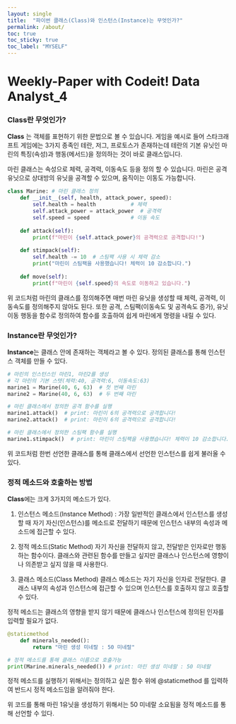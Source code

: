 ```yaml
---
layout: single
title:  "파이썬 클래스(Class)와 인스턴스(Instance)는 무엇인가?"
permalink: /about/
toc: true
toc_sticky: true
toc_label: "MYSELF"
---
```


# Weekly-Paper with Codeit! Data Analyst_4

### Class란 무엇인가?

**Class** 는 객체를 표현하기 위한 문법으로 볼 수 있습니다.
게임을 예시로 들어 스타크래프트 게임에는 3가지 종족인 테란, 저그, 프로토스가 존재하는데
테란의 기본 유닛인 마린의 특징(속성)과 행동(메서드)을 정의하는 것이 바로 클래스입니다.

마린 클래스는 속성으로 체력, 공격력, 이동속도 등을 정의 할 수 있습니다.
마린은 공격유닛으로 상대방의 유닛을 공격할 수 있으며, 움직이는 이동도 가능합니다.

```python
class Marine: # 마린 클래스 정의
    def __init__(self, health, attack_power, speed):
        self.health = health           # 체력
        self.attack_power = attack_power  # 공격력
        self.speed = speed             # 이동 속도
    
    def attack(self):
        print(f"마린이 {self.attack_power}의 공격력으로 공격합니다!")
    
    def stimpack(self):
        self.health -= 10  # 스팀팩 사용 시 체력 감소
        print("마린이 스팀팩을 사용했습니다! 체력이 10 감소합니다.")
    
    def move(self):
        print(f"마린이 {self.speed}의 속도로 이동하고 있습니다.")
```

위 코드처럼 마린의 클래스를 정의해주면 매번 마린 유닛을 생성할 때 체력, 공격력, 이동속도를 정의해주지 않아도 된다.
또한 공격, 스팀팩(이동속도 및 공격속도 증가), 유닛이동 행동을 함수로 정의하여 함수를 호출하여 쉽게 마린에게 명령을 내릴 수 있다.

### Instance란 무엇인가?

**Instance**는 클래스 안에 존재하는 객체라고 볼 수 있다. 정의된 클래스를 통해 인스턴스 객체를 만들 수 있다.

```python
# 마린의 인스턴스인 마린1, 마린2를 생성
# 각 마린의 기본 스텟(체력:40, 공격력:6, 이동속도:63)
marine1 = Marine(40, 6, 63)  # 첫 번째 마린
marine2 = Marine(40, 6, 63)  # 두 번째 마린

# 마린 클래스에서 정의한 공격 함수를 실행
marine1.attack()  # print: 마린이 6의 공격력으로 공격합니다!
marine2.attack()  # print: 마린이 6의 공격력으로 공격합니다!

# 마린 클래스에서 정의한 스팀팩 함수를 실행
marine1.stimpack()  # print: 마린이 스팀팩을 사용했습니다! 체력이 10 감소합니다.
```
위 코드처럼 한번 선언한 클래스를 통해 클래스에서 선언한 인스턴스를 쉽게 불러올 수 있다.

### 정적 메소드와 호출하는 방법

**Class**에는 크게 3가지의 메소드가 있다.
1. 인스턴스 메소드(Instance Method) : 가장 일반적인 클래스에서 인스턴스를 생성할 때 자기 자신(인스턴스)를
   메소드로 전달하기 때문에 인스턴스 내부의 속성과 메소드에 접근할 수 있다.
   
2. 정적 메소드(Static Method)
   자기 자신을 전달하지 않고, 전달받은 인자로만 행동하는 함수이다. 클래스와 관련된 함수를 만들고 싶지만
   클래스나 인스턴스에 영향이나 의존받고 싶지 않을 때 사용한다.
   
3. 클래스 메소드(Class Method)
   클래스 메소드는 자기 자신을 인자로 전달한다. 클래스 내부의 속성과 인스턴스에 접근할 수 있으며
   인스턴스를 호출하지 않고 호출할 수 있다.

정적 메소드는 클래스의 영향을 받지 않기 때문에 클래스나 인스턴스에 정의된 인자를 입력할 필요가 없다.

```python
@staticmethod
    def minerals_needed():
        return "마린 생성 미네랄 : 50 미네랄"
```

```python
# 정적 메소드를 통해 클래스 이름으로 호출가능
print(Marine.minerals_needed()) # print: 마린 생성 미네랄 : 50 미네랄
```

정적 메소드를 실행하기 위해서는 정의하고 싶은 함수 위에 @staticmethod 를 입력하여 반드시 정적 메소드임을
알려줘야 한다.

위 코드를 통해 마린 1유닛을 생성하기 위해서는 50 미네랄 소요됨을 정적 메소드를 통해 선언할 수 있다.

